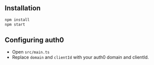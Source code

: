
## Installation
```sh
npm install
npm start
```

## Configuring auth0
* Open `src/main.ts`
* Replace `domain` and `clientId` with your auth0 domain and clientId.